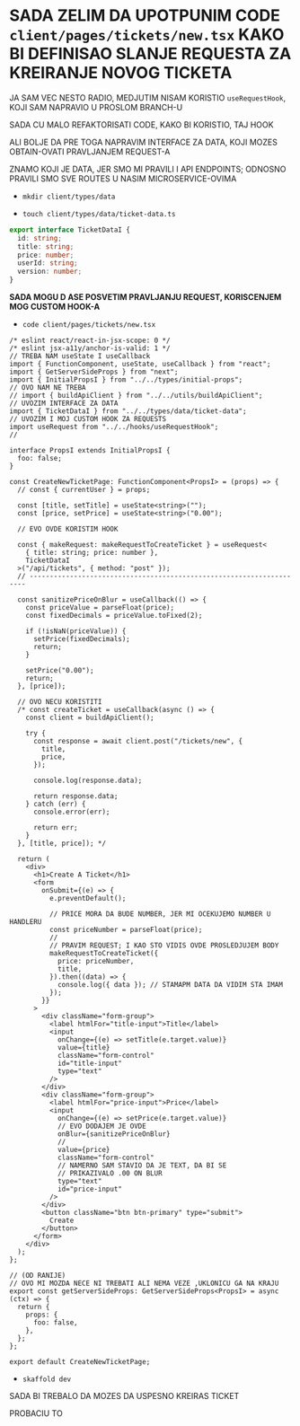# SADA ZELIM DA UPOTPUNIM CODE `client/pages/tickets/new.tsx` KAKO BI DEFINISAO SLANJE REQUESTA ZA KREIRANJE NOVOG TICKETA

JA SAM VEC NESTO RADIO, MEDJUTIM NISAM KORISTIO `useRequestHook`, KOJI SAM NAPRAVIO U PROSLOM BRANCH-U

SADA CU MALO REFAKTORISATI CODE, KAKO BI KORISTIO, TAJ HOOK

ALI BOLJE DA PRE TOGA NAPRAVIM INTERFACE ZA DATA, KOJI MOZES OBTAIN-OVATI PRAVLJANJEM REQUEST-A

ZNAMO KOJI JE DATA, JER SMO MI PRAVILI I API ENDPOINTS; ODNOSNO PRAVILI SMO SVE ROUTES U NASIM MICROSERVICE-OVIMA

- `mkdir client/types/data`

- `touch client/types/data/ticket-data.ts`

```ts
export interface TicketDataI {
  id: string;
  title: string;
  price: number;
  userId: string;
  version: number;
}
```
**SADA MOGU D ASE POSVETIM PRAVLJANJU REQUEST, KORISCENJEM MOG CUSTOM HOOK-A**

- `code client/pages/tickets/new.tsx`

```tsx
/* eslint react/react-in-jsx-scope: 0 */
/* eslint jsx-a11y/anchor-is-valid: 1 */
// TREBA NAM useState I useCallback
import { FunctionComponent, useState, useCallback } from "react";
import { GetServerSideProps } from "next";
import { InitialPropsI } from "../../types/initial-props";
// OVO NAM NE TREBA
// import { buildApiClient } from "../../utils/buildApiClient";
// UVOZIM INTERFACE ZA DATA
import { TicketDataI } from "../../types/data/ticket-data";
// UVOZIM I MOJ CUSTOM HOOK ZA REQUESTS
import useRequest from "../../hooks/useRequestHook";
//

interface PropsI extends InitialPropsI {
  foo: false;
}

const CreateNewTicketPage: FunctionComponent<PropsI> = (props) => {
  // const { currentUser } = props;

  const [title, setTitle] = useState<string>("");
  const [price, setPrice] = useState<string>("0.00");

  // EVO OVDE KORISTIM HOOK

  const { makeRequest: makeRequestToCreateTicket } = useRequest<
    { title: string; price: number },
    TicketDataI
  >("/api/tickets", { method: "post" });
  // ---------------------------------------------------------------------

  const sanitizePriceOnBlur = useCallback(() => {
    const priceValue = parseFloat(price);
    const fixedDecimals = priceValue.toFixed(2);

    if (!isNaN(priceValue)) {
      setPrice(fixedDecimals);
      return;
    }

    setPrice("0.00");
    return;
  }, [price]);

  // OVO NECU KORISTITI
  /* const createTicket = useCallback(async () => {
    const client = buildApiClient();

    try {
      const response = await client.post("/tickets/new", {
        title,
        price,
      });

      console.log(response.data);

      return response.data;
    } catch (err) {
      console.error(err);

      return err;
    }
  }, [title, price]); */

  return (
    <div>
      <h1>Create A Ticket</h1>
      <form
        onSubmit={(e) => {
          e.preventDefault();

          // PRICE MORA DA BUDE NUMBER, JER MI OCEKUJEMO NUMBER U HANDLERU
          const priceNumber = parseFloat(price);
          //
          // PRAVIM REQUEST; I KAO STO VIDIS OVDE PROSLEDJUJEM BODY
          makeRequestToCreateTicket({
            price: priceNumber,
            title,
          }).then((data) => {
            console.log({ data }); // STAMAPM DATA DA VIDIM STA IMAM
          });
        }}
      >
        <div className="form-group">
          <label htmlFor="title-input">Title</label>
          <input
            onChange={(e) => setTitle(e.target.value)}
            value={title}
            className="form-control"
            id="title-input"
            type="text"
          />
        </div>
        <div className="form-group">
          <label htmlFor="price-input">Price</label>
          <input
            onChange={(e) => setPrice(e.target.value)}
            // EVO DODAJEM JE OVDE
            onBlur={sanitizePriceOnBlur}
            //
            value={price}
            className="form-control"
            // NAMERNO SAM STAVIO DA JE TEXT, DA BI SE
            // PRIKAZIVALO .00 ON BLUR
            type="text"
            id="price-input"
          />
        </div>
        <button className="btn btn-primary" type="submit">
          Create
        </button>
      </form>
    </div>
  );
};

// (OD RANIJE)
// OVO MI MOZDA NECE NI TREBATI ALI NEMA VEZE ,UKLONICU GA NA KRAJU
export const getServerSideProps: GetServerSideProps<PropsI> = async (ctx) => {
  return {
    props: {
      foo: false,
    },
  };
};

export default CreateNewTicketPage;

```

- `skaffold dev`

SADA BI TREBALO DA MOZES DA USPESNO KREIRAS TICKET

PROBACIU TO
